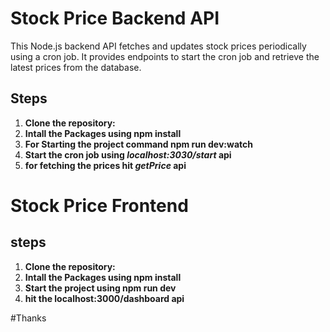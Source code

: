 # Stock Price Backend API

This Node.js backend API fetches and updates stock prices periodically using a cron job. It provides endpoints to start the cron job and retrieve the latest prices from the database.

## Steps

1. **Clone the repository:**
2. **Intall the Packages using npm install**
3. **For Starting the project command npm run dev:watch**
4. **Start the cron job using *localhost:3030/start* api**
5. **for fetching the prices hit *getPrice* api**

# Stock Price Frontend

## steps 

1. **Clone the repository:**
2. **Intall the Packages using npm install**
3. **Start the project using npm run dev**
4. **hit the localhost:3000/dashboard api**

#Thanks
